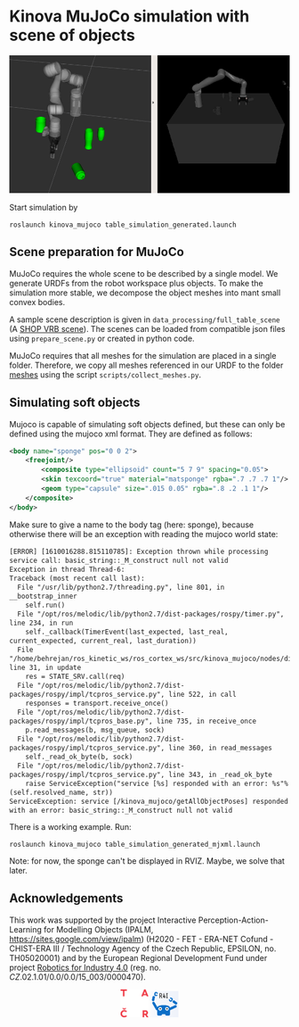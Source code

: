 
# Kinova MuJoCo simulation with scene of objects

![Image of Yaktocat](scripts/simstate.png)

Start simulation by

```shell script
roslaunch kinova_mujoco table_simulation_generated.launch
```

## Scene preparation for MuJoCo

MuJoCo requires the whole scene to be described by a single model.
We generate URDFs from the robot workspace plus objects. To
make the simulation more stable, we decompose the object meshes
into mant small convex bodies.

A sample scene description is given in `data_processing/full_table_scene`
(A [SHOP VRB scene](https://michaal94.github.io/SHOP-VRB/)).
The scenes can be loaded from compatible json files using `prepare_scene.py`
or created in python code.

MuJoCo requires that all meshes for the simulation are placed in a single
folder. Therefore, we copy all meshes referenced in our URDF to the folder
[meshes](meshes) using the script `scripts/collect_meshes.py`.

## Simulating soft objects

Mujoco is capable of simulating soft objects defined, but these can only be defined using
the mujoco xml format. They are defined as follows:
```xml
<body name="sponge" pos="0 0 2">
    <freejoint/>
        <composite type="ellipsoid" count="5 7 9" spacing="0.05">
        <skin texcoord="true" material="matsponge" rgba=".7 .7 .7 1"/>
        <geom type="capsule" size=".015 0.05" rgba=".8 .2 .1 1"/>
    </composite>
</body>
```
Make sure to give a name to the body tag (here: sponge), because otherwise there will be an exception
with reading the mujoco world state:
```shell script
[ERROR] [1610016288.815110785]: Exception thrown while processing service call: basic_string::_M_construct null not valid
Exception in thread Thread-6:
Traceback (most recent call last):
  File "/usr/lib/python2.7/threading.py", line 801, in __bootstrap_inner
    self.run()
  File "/opt/ros/melodic/lib/python2.7/dist-packages/rospy/timer.py", line 234, in run
    self._callback(TimerEvent(last_expected, last_real, current_expected, current_real, last_duration))
  File "/home/behrejan/ros_kinetic_ws/ros_cortex_ws/src/kinova_mujoco/nodes/displayObjectMarkers.py", line 31, in update
    res = STATE_SRV.call(req)
  File "/opt/ros/melodic/lib/python2.7/dist-packages/rospy/impl/tcpros_service.py", line 522, in call
    responses = transport.receive_once()
  File "/opt/ros/melodic/lib/python2.7/dist-packages/rospy/impl/tcpros_base.py", line 735, in receive_once
    p.read_messages(b, msg_queue, sock)
  File "/opt/ros/melodic/lib/python2.7/dist-packages/rospy/impl/tcpros_service.py", line 360, in read_messages
    self._read_ok_byte(b, sock)
  File "/opt/ros/melodic/lib/python2.7/dist-packages/rospy/impl/tcpros_service.py", line 343, in _read_ok_byte
    raise ServiceException("service [%s] responded with an error: %s"%(self.resolved_name, str))
ServiceException: service [/kinova_mujoco/getAllObjectPoses] responded with an error: basic_string::_M_construct null not valid
```
There is a working example. Run:
```shell script
roslaunch kinova_mujoco table_simulation_generated_mjxml.launch
```
Note: for now, the sponge can't be displayed in RVIZ. Maybe, we solve that later.


## Acknowledgements
This work was supported by the project Interactive Perception-Action-Learning for Modelling Objects (IPALM, https://sites.google.com/view/ipalm) (H2020 -  FET - ERA-NET Cofund - CHIST-ERA III / Technology Agency of the Czech Republic, EPSILON, no. TH05020001) and by the European Regional Development Fund under project [Robotics for Industry 4.0](http://r4i.ciirc.cvut.cz/) (reg. no. $CZ.02.1.01/0.0/0.0/15\_003/0000470$).

<p align="middle">
 <img src="figs/tacr.png" width=10%>
 <img src="figs/r4i.png" width=10%>
</p>  
